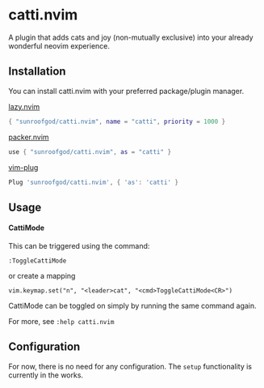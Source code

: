 # catti.nvim

A plugin that adds cats and joy (non-mutually exclusive) into your already wonderful neovim experience.

## Installation
You can install catti.nvim with your preferred package/plugin manager. 

[lazy.nvim](https://github.com/folke/lazy.nvim)
```lua
{ "sunroofgod/catti.nvim", name = "catti", priority = 1000 }
```

[packer.nvim](https://github.com/wbthomason/packer.nvim)
```lua
use { "sunroofgod/catti.nvim", as = "catti" }
```
[vim-plug](https://github.com/junegunn/vim-plug)
```lua
Plug 'sunroofgod/catti.nvim', { 'as': 'catti' }
```

## Usage

#### CattiMode
This can be triggered using the command:
```
:ToggleCattiMode
```
or create a mapping
```
vim.keymap.set("n", "<leader>cat", "<cmd>ToggleCattiMode<CR>")
```

CattiMode can be toggled on simply by running the same command again.

For more, see `:help catti.nvim`

## Configuration
For now, there is no need for any configuration. The `setup` functionality is currently in the works.
